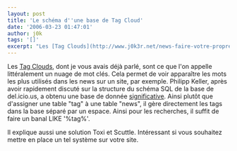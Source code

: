 ```yaml
---
layout: post
title: 'Le schéma d''une base de Tag Cloud'
date: '2006-03-23 01:47:01'
author: j0k
tags: '[]'
excerpt: "Les [Tag Clouds](http://www.j0k3r.net/news-faire-votre-propre-systeme-de-tags-en-php-1036.html), dont je vous avais déjà parlé, sont ce que l'on appelle littéralement un nuage de mot clés. Cela permet de voir apparaître les mots les plus utilisés dans les news sur un site, par exemple.     \nPhilipp Keller, après avoir rapidement discuté sur la structure du      …"
---
```


Les [Tag Clouds](http://www.j0k3r.net/news-faire-votre-propre-systeme-de-tags-en-php-1036.html), dont je vous avais déjà parlé, sont ce que l'on appelle littéralement un nuage de mot clés. Cela permet de voir apparaître les mots les plus utilisés dans les news sur un site, par exemple.
Philipp Keller, après avoir rapidement discuté sur la structure du schéma SQL de la base de del.icio.us, a obtenu une base de donnée [significative](http://www.pui.ch/phred/archives/2005/04/tags-database-schemas.html). Ainsi plutôt que d'assigner une table &quot;tag&quot; à une table &quot;news&quot;, il gère directement les tags dans la base séparé par un espace. Ainsi pour les recherches, il suffit de faire un banal LIKE '%tag%'.

Il explique aussi une solution Toxi et Scuttle.   Intéressant si vous souhaitez mettre en place un tel système sur votre site.
